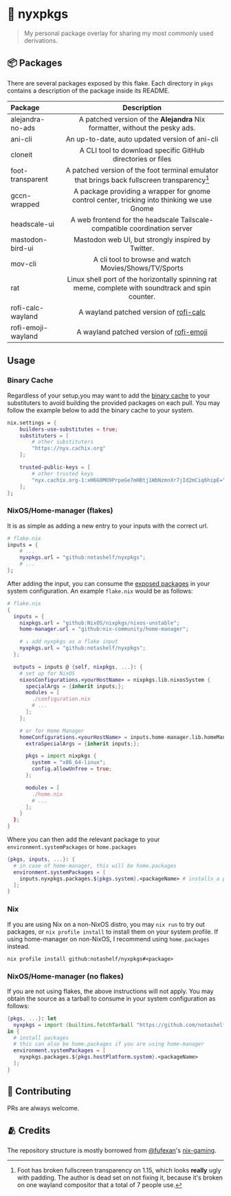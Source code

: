# 🌙 nyxpkgs

> My personal package overlay for sharing my most commonly used derivations.

## 📦 Packages

There are several packages exposed by this flake. Each directory in `pkgs`
contains a description of the package inside its README.

| Package            |                                            Description                                             |
| :----------------- | :------------------------------------------------------------------------------------------------: |
| alejandra-no-ads   |            A patched version of the **Alejandra** Nix formatter, without the pesky ads.            |
| ani-cli            |                           An up-to-date, auto updated version of ani-cli                           |
| cloneit            |                    A CLI tool to download specific GitHub directories or files                     |
| foot-transparent   |    A patched version of the foot terminal emulator that brings back fullscreen transparency[^1]    |
| gccn-wrapped       |    A package providing a wrapper for gnome control center, tricking into thinking we use Gnome     |
| headscale-ui       |             A web frontend for the headscale Tailscale-compatible coordination server              |
| mastodon-bird-ui   |                         Mastodon web UI, but strongly inspired by Twitter.                         |
| mov-cli            |                       A cli tool to browse and watch Movies/Shows/TV/Sports                        |
| rat                | Linux shell port of the horizontally spinning rat meme, complete with soundtrack and spin counter. |
| rofi-calc-wayland  |          A wayland patched version of [rofi-calc](https://github.com/svenstaro/rofi-calc)          |
| rofi-emoji-wayland |           A wayland patched version of [rofi-emoji](https://github.com/Mange/rofi-emoji)           |

## Usage

### Binary Cache

Regardless of your setup,you may want to add the
[binary cache](https://app.cachix.org/cache/nyx) to your substituters to avoid
building the provided packages on each pull. You may follow the example below to
add the binary cache to your system.

```nix
nix.settings = {
    builders-use-substitutes = true;
    substituters = [
        # other substituters
        "https://nyx.cachix.org"
    ];

    trusted-public-keys = [
        # other trusted keys
        "nyx.cachix.org-1:xH6G0MO9PrpeGe7mHBtj1WbNzmnXr7jId2mCiq6hipE="
    ];
};
```

### NixOS/Home-manager (flakes)

It is as simple as adding a new entry to your inputs with the correct url.

```nix
# flake.nix
inputs = {
    # ...
    nyxpkgs.url = "github:notashelf/nyxpkgs";
    # ...
};
```

After adding the input, you can consume the [exposed packages](#-packages) in
your system configuration. An example `flake.nix` would be as follows:

```nix
# flake.nix
{
  inputs = {
    nixpkgs.url = "github:NixOS/nixpkgs/nixos-unstable";
    home-manager.url = "github:nix-community/home-manager";

    # ↓ add nyxpkgs as a flake input
    nyxpkgs.url = "github:notashelf/nyxpkgs";
  };

  outputs = inputs @ {self, nixpkgs, ...}: {
    # set up for NixOS
    nixosConfigurations.<yourHostName> = nixpkgs.lib.nixosSystem {
      specialArgs = {inherit inputs;};
      modules = [
        ./configuration.nix
        # ...
      ];
    };

    # or for Home Manager
    homeConfigurations.<yourHostName> = inputs.home-manager.lib.homeManagerConfiguration {
      extraSpecialArgs = {inherit inputs;};

      pkgs = import nixpkgs {
        system = "x86_64-linux";
        config.allowUnfree = true;
      };

      modules = [
        ./home.nix
        # ...
      ];
    }
  };
}
```

Where you can then add the relevant package to your `environment.systemPackages`
or `home.packages`

```nix
{pkgs, inputs, ...}: {
  # in case of home-manager, this will be home.packages
  environment.systemPackages = [
    inputs.nyxpkgs.packages.${pkgs.system}.<packageName> # installs a package
  ];
}
```

### Nix

If you are using Nix on a non-NixOS distro, you may `nix run` to try out
packages, or `nix profile install` to install them on your system profile. If
using home-manager on non-NixOS, I recommend using `home.packages` instead.

```console
nix profile install github:notashelf/nyxpkgs#<package>
```

### NixOS/Home-manager (no flakes)

If you are not using flakes, the above instructions will not apply. You may
obtain the source as a tarball to consume in your system configuration as
follows:

```nix
{pkgs, ...}: let
  nyxpkgs = import (builtins.fetchTarball "https://github.com/notashelf/nyxpkgs/archive/main.tar.gz");
in {
  # install packages
  # this can also be home.packages if you are using home-manager
  environment.systemPackages = [
    nyxpkgs.packages.${pkgs.hostPlatform.system}.<packageName>
  ];
}
```

## 🔧 Contributing

PRs are always welcome.

## 🫂 Credits

The repository structure is mostly borrowed from
[@fufexan](https://github.com/fufexan)'s
[nix-gaming](https://github.com/fufexan/nix-gaming).

[^1]:
    Foot has broken fullscreen transparency on 1.15, which looks **really**
    ugly with padding. The author is dead set on not fixing it, because it's broken
    on one wayland compositor that a total of 7 people use.
